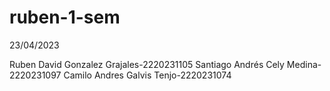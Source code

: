 # ruben-1-sem
23/04/2023

Ruben David Gonzalez Grajales-2220231105
Santiago Andrés Cely Medina-2220231097
Camilo Andres Galvis Tenjo-2220231074


